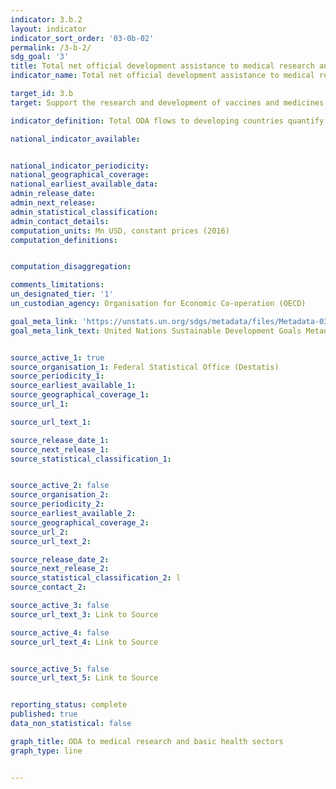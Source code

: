 ```yaml
---
indicator: 3.b.2
layout: indicator
indicator_sort_order: '03-0b-02'
permalink: /3-b-2/
sdg_goal: '3'
title: Total net official development assistance to medical research and basic health sectors
indicator_name: Total net official development assistance to medical research and basic health sectors

target_id: 3.b
target: Support the research and development of vaccines and medicines for the communicable and non-communicable diseases that primarily affect developing countries, provide access to affordable essential medicines and vaccines, in accordance with the Doha developing countries to use to the full the provisions in the Agreement on Trade-Related Aspects of Intellectual Property Rights regarding flexibilities to protect public health, and, in particular, provide access to medicines for all

indicator_definition: Total ODA flows to developing countries quantify the public effort that donors provide to developing countries for medical research and basic health.

national_indicator_available:


national_indicator_periodicity:
national_geographical_coverage:
national_earliest_available_data:
admin_release_date:
admin_next_release:
admin_statistical_classification:
admin_contact_details:
computation_units: Mn USD, constant prices (2016)
computation_definitions:


computation_disaggregation:

comments_limitations:
un_designated_tier: '1'
un_custodian_agency: Organisation for Economic Co-operation (OECD)

goal_meta_link: 'https://unstats.un.org/sdgs/metadata/files/Metadata-03-0B-02.pdf'
goal_meta_link_text: United Nations Sustainable Development Goals Metadata


source_active_1: true
source_organisation_1: Federal Statistical Office (Destatis)
source_periodicity_1:
source_earliest_available_1:
source_geographical_coverage_1:
source_url_1:

source_url_text_1:

source_release_date_1:
source_next_release_1:
source_statistical_classification_1:


source_active_2: false
source_organisation_2:
source_periodicity_2:
source_earliest_available_2:
source_geographical_coverage_2:
source_url_2:
source_url_text_2:

source_release_date_2:
source_next_release_2:
source_statistical_classification_2: l
source_contact_2:

source_active_3: false
source_url_text_3: Link to Source

source_active_4: false
source_url_text_4: Link to Source


source_active_5: false
source_url_text_5: Link to Source


reporting_status: complete
published: true
data_non_statistical: false

graph_title: ODA to medical research and basic health sectors
graph_type: line


---
```

